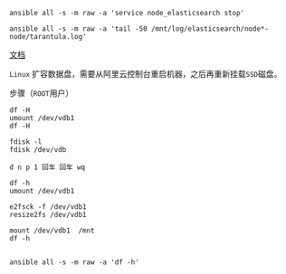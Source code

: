 ```
ansible all -s -m raw -a 'service node_elasticsearch stop'

ansible all -s -m raw -a 'tail -50 /mnt/log/elasticsearch/node*-node/tarantula.log'
```

[文档](https://help.aliyun.com/document_detail/25452.html?spm=5176.2020520101.0.0.6029e411FEqeGg)

`Linux` 扩容数据盘，需要从阿里云控制台重启机器，之后再重新挂载`SSD`磁盘。

步骤（`ROOT`用户）

```
df -H
umount /dev/vdb1
df -H

fdisk -l
fdisk /dev/vdb

d n p 1 回车 回车 wq

df -h
umount /dev/vdb1

e2fsck -f /dev/vdb1
resize2fs /dev/vdb1

mount /dev/vdb1  /mnt
df -h


ansible all -s -m raw -a 'df -h'
```



